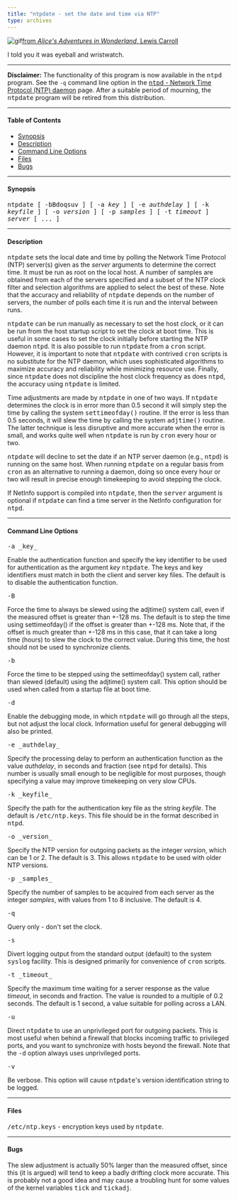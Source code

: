 ```yaml
---
title: "ntpdate - set the date and time via NTP"
type: archives
---
```


![gif](/archives/pic/rabbit.gif)[from _Alice's Adventures in Wonderland_, Lewis Carroll](http://www.eecis.udel.edu/~mills/pictures.html)

I told you it was eyeball and wristwatch.

* * *

**Disclaimer:** The functionality of this program is now available in the <tt>ntpd</tt> program. See the `-q` command line option in the [<tt>ntpd</tt> - Network Time Protocol (NTP) daemon](/archives/4.1.1/ntpd) page. After a suitable period of mourning, the <tt>ntpdate</tt> program will be retired from this distribution.

* * *

#### Table of Contents

* [Synopsis](/archives/4.1.1/ntpdate/#synopsis)
* [Description](/archives/4.1.1/ntpdate/#description)
* [Command Line Options](/archives/4.1.1/ntpdate/#command-line-options)
* [Files](/archives/4.1.1/ntpdate/#files)
* [Bugs](/archives/4.1.1/ntpdate/#bugs)

* * *

#### Synopsis

<tt>ntpdate [ -bBdoqsuv ] [ -a _key_ ] [ -e _authdelay_ ] [ -k _keyfile_ ] [ -o _version_ ] [ -p _samples_ ] [ -t _timeout_ ] _server_ [ ... ]</tt>

* * *

#### Description

<tt>ntpdate</tt> sets the local date and time by polling the Network Time Protocol (NTP) server(s) given as the _server_ arguments to determine the correct time. It must be run as root on the local host. A number of samples are obtained from each of the servers specified and a subset of the NTP clock filter and selection algorithms are applied to select the best of these. Note that the accuracy and reliability of <tt>ntpdate</tt> depends on the number of servers, the number of polls each time it is run and the interval between runs.

<tt>ntpdate</tt> can be run manually as necessary to set the host clock, or it can be run from the host startup script to set the clock at boot time. This is useful in some cases to set the clock initially before starting the NTP daemon <tt>ntpd</tt>. It is also possible to run <tt>ntpdate</tt> from a <tt>cron</tt> script. However, it is important to note that <tt>ntpdate</tt> with contrived <tt>cron</tt> scripts is no substitute for the NTP daemon, which uses sophisticated algorithms to maximize accuracy and reliability while minimizing resource use. Finally, since <tt>ntpdate</tt> does not discipline the host clock frequency as does <tt>ntpd</tt>, the accuracy using <tt>ntpdate</tt> is limited.

Time adjustments are made by <tt>ntpdate</tt> in one of two ways. If <tt>ntpdate</tt> determines the clock is in error more than 0.5 second it will simply step the time by calling the system <tt>settimeofday()</tt> routine. If the error is less than 0.5 seconds, it will slew the time by calling the system <tt>adjtime()</tt> routine. The latter technique is less disruptive and more accurate when the error is small, and works quite well when <tt>ntpdate</tt> is run by <tt>cron</tt> every hour or two.

<tt>ntpdate</tt> will decline to set the date if an NTP server daemon (e.g., <tt>ntpd</tt>) is running on the same host. When running <tt>ntpdate</tt> on a regular basis from <tt>cron</tt> as an alternative to running a daemon, doing so once every hour or two will result in precise enough timekeeping to avoid stepping the clock.

If NetInfo support is compiled into <tt>ntpdate</tt>, then the <tt>server</tt> argument is optional if <tt>ntpdate</tt> can find a time server in the NetInfo configuration for <tt>ntpd</tt>.

* * *

#### Command Line Options

<dt><tt>-a _key_</tt></dt>

Enable the authentication function and specify the key identifier to be used for authentication as the argument _key_ <tt>ntpdate</tt>. The keys and key identifiers must match in both the client and server key files. The default is to disable the authentication function.

<dt><tt>-B</tt></dt>

Force the time to always be slewed using the adjtime() system call, even if the measured offset is greater than +-128 ms. The default is to step the time using settimeofday() if the offset is greater than +-128 ms. Note that, if the offset is much greater than +-128 ms in this case, that it can take a long time (hours) to slew the clock to the correct value. During this time, the host should not be used to synchronize clients.

<dt><tt>-b</tt></dt>

Force the time to be stepped using the settimeofday() system call, rather than slewed (default) using the adjtime() system call. This option should be used when called from a startup file at boot time.

<dt><tt>-d</tt></dt>

Enable the debugging mode, in which <tt>ntpdate</tt> will go through all the steps, but not adjust the local clock. Information useful for general debugging will also be printed.

<dt><tt>-e _authdelay_</tt></dt>

Specify the processing delay to perform an authentication function as the value _authdelay_, in seconds and fraction (see <tt>ntpd</tt> for details). This number is usually small enough to be negligible for most purposes, though specifying a value may improve timekeeping on very slow CPUs. 

<dt><tt>-k _keyfile_</tt></dt>

Specify the path for the authentication key file as the string _keyfile_. The default is <tt>/etc/ntp.keys</tt>. This file should be in the format described in <tt>ntpd</tt>.

<dt><tt>-o _version_</tt></dt>

Specify the NTP version for outgoing packets as the integer _version_, which can be 1 or 2. The default is 3. This allows <tt>ntpdate</tt> to be used with older NTP versions.

<dt><tt>-p _samples_</tt></dt>

Specify the number of samples to be acquired from each server as the integer _samples_, with values from 1 to 8 inclusive. The default is 4.

<dt><tt>-q</tt></dt>

Query only - don't set the clock.

<dt><tt>-s</tt></dt>

Divert logging output from the standard output (default) to the system <tt>syslog</tt> facility. This is designed primarily for convenience of <tt>cron</tt> scripts.

<dt><tt>-t _timeout_</tt></dt>

Specify the maximum time waiting for a server response as the value _timeout_, in seconds and fraction. The value is rounded to a multiple of 0.2 seconds. The default is 1 second, a value suitable for polling across a LAN.

<dt><tt>-u</tt></dt>

Direct <tt>ntpdate</tt> to use an unprivileged port for outgoing packets. This is most useful when behind a firewall that blocks incoming traffic to privileged ports, and you want to synchronize with hosts beyond the firewall. Note that the <tt>-d</tt> option always uses unprivileged ports.

<dt><tt>-v</tt></dt>

Be verbose. This option will cause <tt>ntpdate</tt>'s version identification string to be logged.

* * *

#### Files

<tt>/etc/ntp.keys</tt> - encryption keys used by <tt>ntpdate</tt>.

* * *

#### Bugs

The slew adjustment is actually 50% larger than the measured offset, since this (it is argued) will tend to keep a badly drifting clock more accurate. This is probably not a good idea and may cause a troubling hunt for some values of the kernel variables <tt>tick</tt> and <tt>tickadj</tt>. 